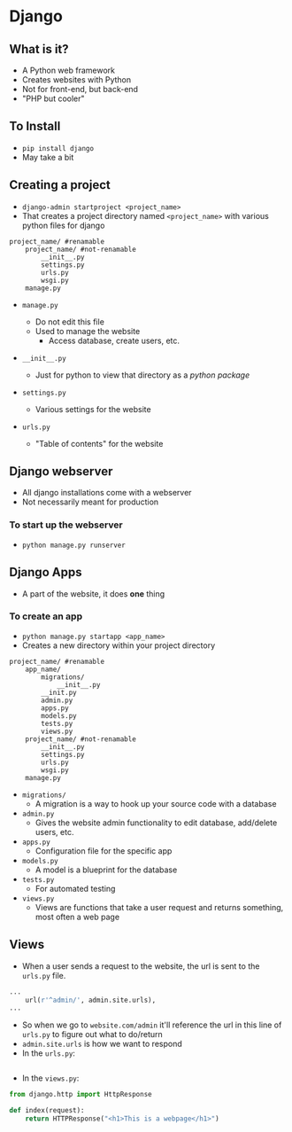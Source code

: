 # Django

## What is it?

- A Python web framework
- Creates websites with Python
- Not for front-end, but back-end
- "PHP but cooler"

## To Install

- `pip install django`
- May take a bit

## Creating a project

- `django-admin startproject <project_name>`
- That creates a project directory named `<project_name>` with various python files for django

```
project_name/ #renamable
    project_name/ #not-renamable
        __init__.py
        settings.py
        urls.py
        wsgi.py
    manage.py
```

- `manage.py`
  - Do not edit this file
  - Used to manage the website
    - Access database, create users, etc.

- `__init__.py`
  - Just for python to view that directory as a *python package*

- `settings.py`
  - Various settings for the website

- `urls.py`
  - "Table of contents" for the website

## Django webserver

- All django installations come with a webserver
- Not necessarily meant for production

### To start up the webserver

- `python manage.py runserver`

## Django Apps

- A part of the website, it does **one** thing

### To create an app

- `python manage.py startapp <app_name>`
- Creates a new directory within your project directory

```
project_name/ #renamable
    app_name/
        migrations/
            __init__.py
        __init.py
        admin.py
        apps.py
        models.py
        tests.py
        views.py
    project_name/ #not-renamable
        __init__.py
        settings.py
        urls.py
        wsgi.py
    manage.py
```

- `migrations/`
  - A migration is a way to hook up your source code with a database
- `admin.py`
  - Gives the website admin functionality to edit database, add/delete users, etc.
- `apps.py`
  - Configuration file for the specific app
- `models.py`
  - A model is a blueprint for the database
- `tests.py`
  - For automated testing
- `views.py`
  - Views are functions that take a user request and returns something, most often a web page

## Views

- When a user sends a request to the website, the url is sent to the `urls.py` file. 

```python
...
    url(r'^admin/', admin.site.urls),
...
```

- So when we go to `website.com/admin` it'll reference the url in this line of `urls.py` to figure out what to do/return
- `admin.site.urls` is how we want to respond
- In the `urls.py`:

```

```

- In the `views.py`:

```python
from django.http import HttpResponse

def index(request):
    return HTTPResponse("<h1>This is a webpage</h1>")

```

